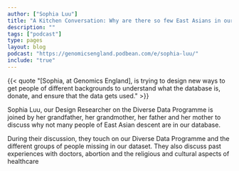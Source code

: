 ```yaml
---
author: ["Sophia Luu"]
title: "A Kitchen Conversation: Why are there so few East Asians in our datasets?"
description: ""
tags: ["podcast"]
type: pages
layout: blog
podcast: "https://genomicsengland.podbean.com/e/sophia-luu/"
include: "true"
---
```


{{< quote "[Sophia, at Genomics England], is trying to design new ways to get people of different backgrounds to understand what the database is, donate, and ensure that the data gets used." >}}

Sophia Luu, our Design Researcher on the Diverse Data Programme is joined by her grandfather, her grandmother, her father and her mother to discuss why not many people of East Asian descent are in our database.

During their discussion, they touch on our Diverse Data Programme and the different groups of people missing in our dataset. They also discuss past experiences with doctors, abortion and the religious and cultural aspects of healthcare